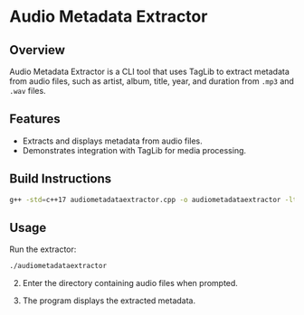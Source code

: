# Audio Metadata Extractor

## Overview
Audio Metadata Extractor is a CLI tool that uses TagLib to extract metadata from audio files, such as artist, album, title, year, and duration from `.mp3` and `.wav` files.

## Features
- Extracts and displays metadata from audio files.
- Demonstrates integration with TagLib for media processing.

## Build Instructions
```sh
g++ -std=c++17 audiometadataextractor.cpp -o audiometadataextractor -ltag
```
## Usage
Run the extractor:
```sh
./audiometadataextractor
```
2. Enter the directory containing audio files when prompted.

3. The program displays the extracted metadata.
